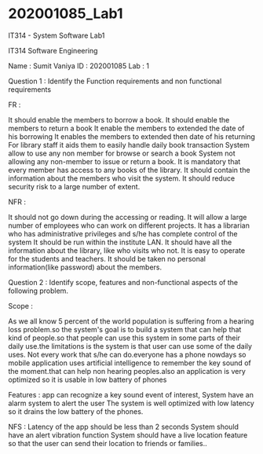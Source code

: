 # 202001085_Lab1
IT314 - System Software Lab1


IT314 Software Engineering



Name     : Sumit Vaniya
ID           : 202001085
Lab        : 1
 




Question 1 : Identify the Function requirements and non functional requirements

FR : 

It should enable the members to borrow a book.
It should enable the members to return a book
It enable the members to extended the date of his borrowing 
It enables the members to extended then date of his returning
For library staff it aids them to easily handle daily book transaction
System allow to use any non member for browse or search a book
System not allowing any non-member to issue or return a book.
It is mandatory that every member has access to any books of the library.
It should contain the information about the members who visit the system.
It should reduce security risk to a large number of extent. 


NFR : 

It should not go down during the accessing or reading.
It will allow a large number of employees who can work on different projects.
It has a librarian who has administrative privileges and s/he has complete control of the system
It should be run within the institute LAN.
It should have all the information about the library, like who visits who not.
It is easy to operate for the students and teachers.
It should be taken no personal information(like password) about the members.



Question 2 : Identify scope, features and non-functional aspects of the following problem.

Scope : 

As we all know 5 percent of the world population is suffering from a hearing loss problem.so the system's goal is to build a system that can help that kind of people.so that people can use this system in some parts of  their daily use.the limitations is the system is that user can use some of the daily uses. Not every work that s/he can do.everyone has a phone nowdays so mobile application uses artificial intelligence to remember the key sound of the moment.that can help non hearing peoples.also an application is very optimized so it is usable in low battery of phones

Features :
 app can recognize a key sound event of interest,
 System have an alarm system to alert the user
The system is well optimized with low latency so it drains the low battery of the phones.

NFS : 
Latency of the app should be less than 2 seconds
System should have an alert vibration function
System should have a live location feature so that the user can send their location to friends or families..




